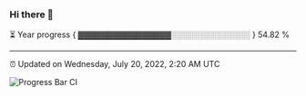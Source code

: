 ### Hi there 👋

⏳ Year progress { ▓▓▓▓▓▓▓▓▓▓▓▓▓▓▓▓░░░░░░░░░░░░░░ } 54.82 %

---

⏰ Updated on Wednesday, July 20, 2022, 2:20 AM UTC

![Progress Bar CI](https://github.com/arthurbuhl/arthurbuhl/workflows/Progress%20Bar%20CI/badge.svg)
